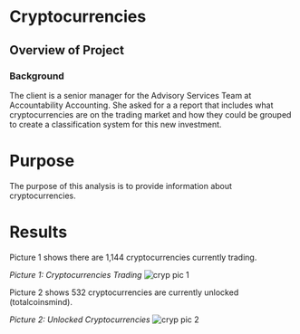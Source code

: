 # Cryptocurrencies

## Overview of Project
### Background

The client is a senior manager for the Advisory Services Team at Accountability Accounting. She asked for a a report that includes what cryptocurrencies are on the trading market and how they could be grouped to create a classification system for this new investment.

# Purpose

The purpose of this analysis is to provide information about cryptocurrencies.

# Results

 Picture 1 shows there are 1,144 cryptocurrencies currently trading. 

*Picture 1: Cryptocurrencies Trading*
![cryp pic 1](https://user-images.githubusercontent.com/78306719/122296887-8ed07180-cec0-11eb-944e-47b0b579d02d.PNG)

 Picture 2 shows 532 cryptocurrencies are currently unlocked (totalcoinsmind).

*Picture 2: Unlocked Cryptocurrencies*
 ![cryp pic 2](https://user-images.githubusercontent.com/78306719/122296894-9263f880-cec0-11eb-830d-16f7ea2396e1.PNG)

